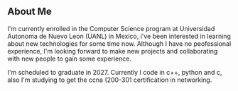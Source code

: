 ## About Me
I'm currently enrolled in the Computer Science program at Universidad Autonoma de Nuevo Leon (UANL) in Mexico, i've been interested in learning about new technologies for some time now. Although I have no peofessional experience, I'm looking forward to make new projects and collaborating with new people to gain some experience.

I'm scheduled to graduate in 2027. Currently I code in c++, python and c, also I'm studying to get the ccna (200-301 certification in networking.

<!--
**carlosValerio5/carlosValerio5** is a ✨ _special_ ✨ repository because its `README.md` (this file) appears on your GitHub profile.

Here are some ideas to get you started:

- 🔭 I’m currently working on ...
- 🌱 I’m currently learning ...
- 👯 I’m looking to collaborate on ...
- 🤔 I’m looking for help with ...
- 💬 Ask me about ...
- 📫 How to reach me: ...
- 😄 Pronouns: ...
- ⚡ Fun fact: ...
-->
